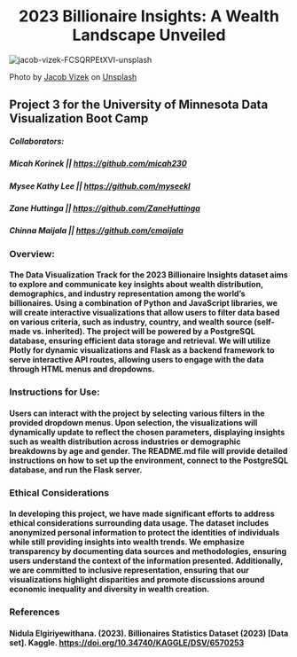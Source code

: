 # <div align="center"> 2023 Billionaire Insights: A Wealth Landscape Unveiled </div>

![jacob-vizek-FCSQRPEtXVI-unsplash](https://github.com/user-attachments/assets/cd3d4044-9105-47fe-94b6-8a0e296b4f3d)

Photo by <a href="https://unsplash.com/@jakevizek?utm_content=creditCopyText&utm_medium=referral&utm_source=unsplash">Jacob Vizek</a> on <a href="https://unsplash.com/photos/white-porsche-911-parked-in-front-of-building-FCSQRPEtXVI?utm_content=creditCopyText&utm_medium=referral&utm_source=unsplash">Unsplash</a>
  
## Project 3 for the University of Minnesota Data Visualization Boot Camp

##### Collaborators: 
##### Micah Korinek || https://github.com/micah230
##### Mysee Kathy Lee || https://github.com/myseekl
##### Zane Huttinga || https://github.com/ZaneHuttinga
##### Chinna Maijala || https://github.com/cmaijala

### Overview: 

####  The Data Visualization Track for the 2023 Billionaire Insights dataset aims to explore and communicate key insights about wealth distribution, demographics, and industry representation among the world’s billionaires. Using a combination of Python and JavaScript libraries, we will create interactive visualizations that allow users to filter data based on various criteria, such as industry, country, and wealth source (self-made vs. inherited). The project will be powered by a PostgreSQL database, ensuring efficient data storage and retrieval. We will utilize Plotly for dynamic visualizations and Flask as a backend framework to serve interactive API routes, allowing users to engage with the data through HTML menus and dropdowns.

### Instructions for Use:

####  Users can interact with the project by selecting various filters in the provided dropdown menus. Upon selection, the visualizations will dynamically update to reflect the chosen parameters, displaying insights such as wealth distribution across industries or demographic breakdowns by age and gender. The README.md file will provide detailed instructions on how to set up the environment, connect to the PostgreSQL database, and run the Flask server.


### Ethical Considerations

####  In developing this project, we have made significant efforts to address ethical considerations surrounding data usage. The dataset includes anonymized personal information to protect the identities of individuals while still providing insights into wealth trends. We emphasize transparency by documenting data sources and methodologies, ensuring users understand the context of the information presented. Additionally, we are committed to inclusive representation, ensuring that our visualizations highlight disparities and promote discussions around economic inequality and diversity in wealth creation.

### References 

####  Nidula Elgiriyewithana. (2023). Billionaires Statistics Dataset (2023) [Data set]. Kaggle. https://doi.org/10.34740/KAGGLE/DSV/6570253





